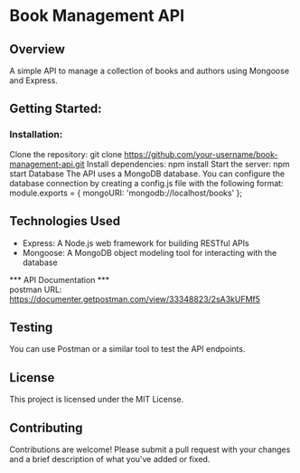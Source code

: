 # Book Management API
## Overview

A simple API to manage a collection of books and authors using Mongoose and Express.

## Getting Started:
### Installation:
Clone the repository: git clone https://github.com/your-username/book-management-api.git
Install dependencies: npm install
Start the server: npm start
Database
The API uses a MongoDB database. You can configure the database connection by creating a config.js file with the following format:
module.exports = {
  mongoURI: 'mongodb://localhost/books'
};
## Technologies Used

* Express: A Node.js web framework for building RESTful APIs
* Mongoose: A MongoDB object modeling tool for interacting with the database

  
*** API Documentation ***  
postman URL: https://documenter.getpostman.com/view/33348823/2sA3kUFMf5

## Testing
You can use Postman or a similar tool to test the API endpoints.

## License
This project is licensed under the MIT License.

## Contributing
Contributions are welcome! Please submit a pull request with your changes and a brief description of what you've added or fixed.

